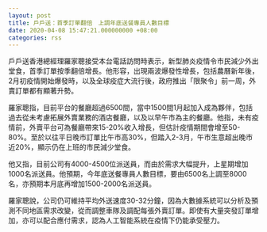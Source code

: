 ```yaml
---
layout: post
title: 戶戶送：首季訂單翻倍　上調年底送餐專員人數目標
date: 2020-04-08 15:47:21.000000000 +08:00
categories: rss
---
```


戶戶送香港總經理羅家聰接受本台電話訪問時表示，新型肺炎疫情令市民減少外出堂食，首季訂單按季翻倍增長。他形容，出現兩波爆發性增長，包括農曆新年後，2月初疫情開始爆發時，以及全球疫症大流行後，政府推出「限聚令」前一周，外賣訂單都有顯著升勢。

羅家聰指，目前平台的餐廳超過6500間，當中1500間1月起加入成為夥伴，包括過去從未考慮拓展外賣業務的酒店餐廳，以及以早午市為主的餐廳。他指，未有疫情前，外賣平台可為餐廳帶來15-20%收入增長，但估計疫情期間會增至50-80%。至於以往平日晚市訂單比午市高30%，但踏入2-3月，午市生意超出晚市近20%，顯示仍在上班的市民減少堂食。

他又指，目前公司有4000-4500位派送員，而由於需求大幅提升，上星期增加1000名派送員。他預期，今年底送餐專員人數目標，要由6500名上調至8000名，亦預期本月底再增加1500-2000名派送員。

羅家聰說，公司仍可維持平均外送速度30-32分鐘，因為大數據系統可以分析及預測不同地區需求改變，從而調整車隊及調配每張外賣訂單。即使有大量突發訂單增加，亦可以配合應付需求，認為人工智能系統在疫情下仍能承受壓力。
